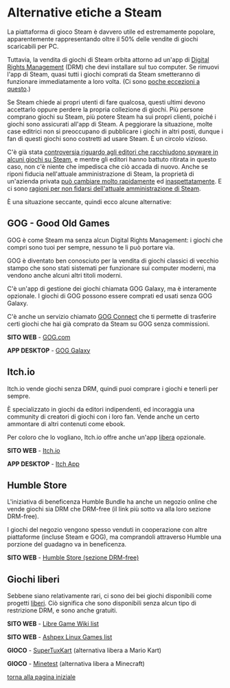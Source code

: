 # Alternative etiche a Steam

La piattaforma di gioco Steam è davvero utile ed estremamente popolare, apparentemente rappresentando oltre il 50% delle vendite di giochi scaricabili per PC. 

Tuttavia, la vendita di giochi di Steam orbita attorno ad un'app di [Digital Rights Management](https://switching.social/digital-rights-management-drm/) (DRM) che devi 
installare sul tuo computer. Se rimuovi l'app di Steam, quasi tutti i giochi comprati da Steam smetteranno di funzionare immediatamente a loro volta. (Ci sono [poche eccezioni 
a questo](https://steam.fandom.com/wiki/List_of_DRM-free_games).) 

Se Steam chiede ai propri utenti di fare qualcosa, questi ultimi devono accettarlo oppure perdere la propria collezione di giochi. Più persone comprano giochi su Steam, più potere 
Steam ha sui propri clienti, poiché i giochi sono assicurati all'app di Steam. A peggiorare la situazione, molte case editrici non si preoccupano di pubblicare i giochi in altri 
posti, dunque i fan di questi giochi sono costretti ad usare Steam. È un circolo vizioso. 

C'è già stata [controversia riguardo agli editori che racchiudono spyware in alcuni giochi su Steam](https://www.pcgamer.com/red-shell-analytics-software-causes-privacy-uproar-over-a-dozen-developers-vow-to-drop-it/), 
e mentre gli editori hanno battuto ritirata in questo caso, non c'è niente che impedisca che ciò accada di nuovo. 
Anche se riponi fiducia nell'attuale amministrazione di Steam, la proprietà di un'azienda privata [può cambiare molto rapidamente](https://www.polygon.com/2018/1/31/16955204/microsoft-valve-acquisition-xbox-steam) ed [inaspettatamente](https://www.techtimes.com/articles/15797/20140920/microsoft-buys-minecraft-for-2-5-billion-has-markus-notch-persson-done-the-right-thing.htm). 
E ci sono [ragioni per non fidarsi dell'attuale amministrazione di Steam](https://www.polygon.com/2017/5/16/15622366/valve-gabe-newell-sales-origin-destructive). 

È una situazione seccante, quindi ecco alcune alternative: 

## GOG - Good Old Games

GOG è come Steam ma senza alcun Digital Rights Management: i giochi che compri sono tuoi per sempre, nessuno te li può portare via. 

GOG è diventato ben conosciuto per la vendita di giochi classici di vecchio stampo che sono stati sistemati per funzionare sui computer moderni, ma vendono anche alcuni altri 
titoli moderni. 

C'è un'app di gestione dei giochi chiamata GOG Galaxy, ma è interamente opzionale. I giochi di GOG possono essere comprati ed usati senza GOG Galaxy. 

C'è anche un servizio chiamato [GOG Connect](https://www.gog.com/connect) che ti permette di trasferire certi giochi che hai già comprato da Steam su GOG senza commissioni. 

**SITO WEB** - [GOG.com](https://www.gog.com/)

**APP DESKTOP** - [GOG Galaxy](https://www.gog.com/galaxy)

## Itch.io

Itch.io vende giochi senza DRM, quindi puoi comprare i giochi e tenerli per sempre. 

È specializzato in giochi da editori indipendenti, ed incoraggia una community di creatori di giochi con i loro fan. 
Vende anche un certo ammontare di altri contenuti come ebook. 

Per coloro che lo vogliano, Itch.io offre anche un'app [libera](https://switching.social/what-is-open-source-software/) opzionale. 

**SITO WEB** - [Itch.io](https://itch.io/)

**APP DESKTOP** - [Itch App](https://itch.io/app)

## Humble Store

L'iniziativa di beneficenza Humble Bundle ha anche un negozio online che vende giochi sia DRM che DRM-free (il link più sotto va alla loro sezione DRM-free). 

I giochi del negozio vengono spesso venduti in cooperazione con altre piattaforme (incluse Steam e GOG), ma comprandoli attraverso Humble una porzione del guadagno va in beneficenza. 

**SITO WEB** - [Humble Store (sezione DRM-free)](https://www.humblebundle.com/store/search?sort=bestselling&drm=download)

## Giochi liberi

Sebbene siano relativamente rari, ci sono dei bei giochi disponibili come progetti 
[liberi](open-source). Ciò significa che sono disponibili senza alcun tipo di restrizione 
DRM, e sono anche gratuiti. 

**SITO WEB** - [Libre Game Wiki list](https://libregamewiki.org/List_of_games)

**SITO WEB** - [Ashpex Linux Games list](https://gitlab.com/Ashpex/Linux_Games)

**GIOCO** - [SuperTuxKart](https://supertuxkart.net/) (alternativa libera a Mario Kart)

**GIOCO** - [Minetest](https://www.minetest.net/) (alternativa libera a Minecraft)

[torna alla pagina iniziale](index)
